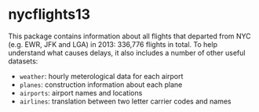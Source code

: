 # nycflights13

This package contains information about all flights that departed from NYC
(e.g. EWR, JFK and LGA) in 2013: 336,776 flights in total. To help understand 
what causes delays, it also includes a number of other useful datasets:

* `weather`: hourly meterological data for each airport
* `planes`: construction information about each plane
* `airports`: airport names and locations
* `airlines`: translation between two letter carrier codes and names
